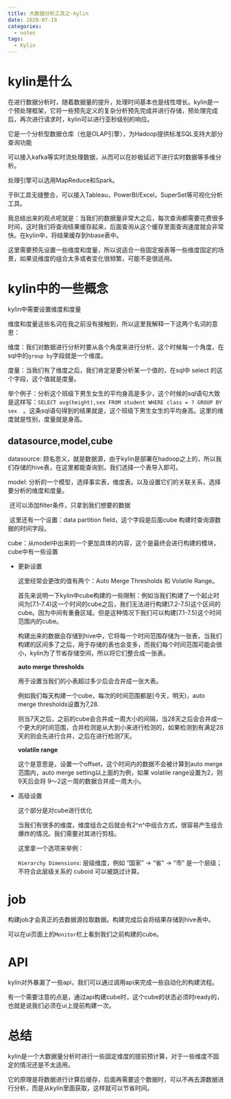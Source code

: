```yaml
---
title: 大数据分析工具之-kylin
date: 2020-07-19
categories:
  - notes
tags:
  - Kylin
---
```


# kylin是什么

在进行数据分析时，随着数据量的提升，处理时间基本也是线性增长。kylin是一个预处理框架，它将一些预先定义的复杂分析预先完成并进行存储，预处理完成后，再次进行请求时，kylin可以进行亚秒级别的响应。

它是一个分析型数据仓库（也是OLAP引擎），为Hadoop提供标准SQL支持大部分查询功能

可以接入kafka等实时流处理数据，从而可以在妙极延迟下进行实时数据等多维分析。

处理引擎可以选用MapReduce和Spark。

于BI工具无缝整合，可以接入Tableau，PowerBI/Excel，SuperSet等可视化分析工具。



我总结出来的观点呢就是：当我们的数据量非常大之后，每次查询都需要花费很多时间，这时我们将查询结果缓存起来，后面查询从这个缓存里面查询速度就会非常快。在kylin中，将结果缓存到hbase表中。

这里需要预先设置一些维度和度量，所以说适合一些固定报表等一些维度固定的场景，如果说维度的组合太多或者变化很频繁，可能不是很适用。

<!--more-->

# kylin中的一些概念

kylin中需要设置维度和度量

维度和度量这些名词在我之前没有接触到，所以这里我解释一下这两个名词的意思：

维度：我们对数据进行分析时要从各个角度来进行分析，这个时候每一个角度，在sql中的`group by`字段就是一个维度。

度量：当我们有了维度之后，我们肯定是要分析某一个值的，在sql中 select 的这个字段，这个值就是度量。

举个例子：分析这个班级下男生女生的平均身高是多少，这个时候的sql语句大致是这样写：`SELECT avg(height),sex FROM student WHERE class = ? GROUP BY sex  `。这条sql语句得到的结果就是，这个班级下男生女生的平均身高。这里的维度就是性别，度量就是身高。

## datasource,model,cube

datasource: 顾名思义，就是数据源，由于kylin是部署在hadoop之上的，所以我们存储的hive表，在这里都能查询到，我们选择一个表导入即可。

model: 分析的一个模型，选择事实表，维度表。以及设置它们的关联关系，选择要分析的维度和度量。

​	还可以添加filter条件，只拿到我们想要的数据

​	这里还有一个设置：data partition field，这个字段是后面cube 构建时查询源数据的时间字段。

cube：从model中出来的一个更加具体的内容，这个是最终会进行构建的模块，cube中有一些设置

- 更新设置

	这里经常会更改的值有两个：Auto Merge Thresholds 和 Volatile Range。

	首先来说明一下kylin中cube构建的一些限制：例如当我们构建了一个起止时间为[7.1-7.4)这一个时间的cube之后，我们无法进行构建[7.2-7.5)这个区间的cube。因为中间有重叠区域。但是这种情况下我们可以构建[7.1-7.5)这个时间范围内的cube。

	构建出来的数据会存储到hive中，它将每一个时间范围存储为一张表，当我们构建的区间多了之后，用于存储的表也会变多，而我们每个时间范围可能会很小，kylin为了节省存储空间，所以将它们整合成一张表。

	**auto merge thresholds**

	用于设置当我们的小表超过多少后会合并成一张大表。

	例如我们每天构建一个cube，每次的时间范围都是[今天，明天)，auto merge thresholds设置为7,28.

	则当7天之后，之前的cube会合并成一周大小的间隔，当28天之后会合并成一个更大的时间范围，合并检测是从大到小来进行检测的，如果检测到有满足28天的则会先进行合并，之后在进行检测7天。

	**volatile range**

	这个是意思是，设置一个offset，这个时间内的数据不会被计算到auto merge范围内，auto merge setting以上面的为例，如果 volatile range设置为2，则9天后会将 9～2这一周的数据合并成一周大小。

- 高级设置

	这个部分是对cube进行优化

	当我们有很多的维度，维度组合之后就会有2^n^中组合方式，很容易产生组合爆炸的情况。我们需要对其进行剪枝。

	这里拿一个选项来举例：

	`Hierarchy Dimensions`: 层级维度，例如 “国家” -> “省” -> “市” 是一个层级；不符合此层级关系的 cuboid 可以被跳过计算。

# job

构建job才会真正的去数据源拉取数据。构建完成后会将结果存储到hive表中。

可以在ui页面上的`Monitor`栏上看到我们之前构建的cube。

# API

kylin对外暴漏了一些api，我们可以通过调用api来完成一些自动化的构建流程。

有一个需要注意的点是，通过api构建cube时，这个cube的状态必须时ready的，也就是说我们必须在ui上提前构建一次。

# 总结

kylin是一个大数据量分析时进行一些固定维度的提前预计算，对于一些维度不固定的情况还是不太适用。

它的原理是将数据进行计算后缓存，后面再需要这个数据时，可以不再去源数据进行分析，而是从kylin里面获取，这样就可以节省时间。